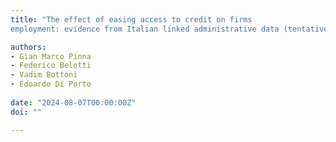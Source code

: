 ```yaml
---
title: "The effect of easing access to credit on firms
employment: evidence from Italian linked administrative data (tentative title)"

authors:
- Gian Marco Pinna
- Federico Belotti
- Vadim Bottoni
- Edoardo Di Porto
  
date: "2024-08-07T00:00:00Z"
doi: ""

---
```

